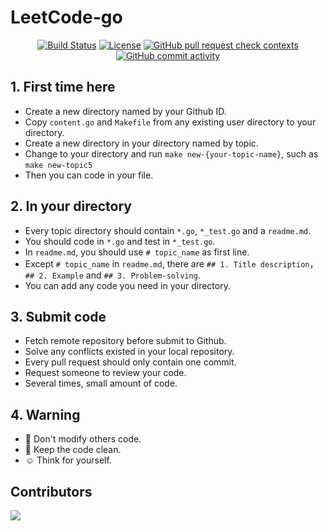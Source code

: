 # LeetCode-go

<p align="center">
<a href="https://github.com/CodeHanHan/leetcode-go/actions"><img src="https://github.com/CodeHanHan/leetcode-go/workflows/Go/badge.svg" alt="Build Status"></a>
<a href="https://github.com/CodeHanHan/leetcode-go/blob/master/LICENSE"><img src="https://img.shields.io/github/license/CodeHanHan/leetcode-go" alt="License"></a>
<a href="https://github.com/CodeHanHan/leetcode-go/pulls"><img alt="GitHub pull request check contexts" src="https://img.shields.io/github/status/contexts/pulls/CodeHanHan/leetcode-go/2?style=plastic"></a>
<a href="https://github.com/CodeHanHan/leetcode-go/commits/master"><img alt="GitHub commit activity" src="https://img.shields.io/github/commit-activity/w/CodeHanHan/leetcode-go"></a>
</p>

## 1. First time here
- Create a new directory named by your Github ID.
- Copy `content.go` and `Makefile` from any existing user directory to your directory.
- Create a new directory in your directory named by topic.
- Change to your directory and run `make new-{your-topic-name}`, such as `make new-topic5`
- Then you can code in your file.

## 2. In your directory
- Every topic directory should contain `*.go`, `*_test.go` and a `readme.md`.
- You should code in `*.go` and test in `*_test.go`.
- In `readme.md`, you should use `# topic_name` as first line.
- Except `# topic_name` in `readme.md`, there are `## 1. Title description`，`## 2. Example` and `## 3. Problem-solving`.
- You can add any code you need in your directory.

## 3. Submit code
- Fetch remote repository before submit to Github.
- Solve any conflicts existed in your local repository.
- Every pull request should only contain one commit.
- Request someone to review your code.
- Several times, small amount of code.

## 4. Warning
- :triumph: Don't modify others code.
- :monocle_face: Keep the code clean.
- :relaxed: Think for yourself.

## Contributors
<a href="https://github.com/CodeHanHan/leetcode-go/graphs/contributors">
  <img src="https://contrib.rocks/image?repo=CodeHanHan/leetcode-go" />
</a>